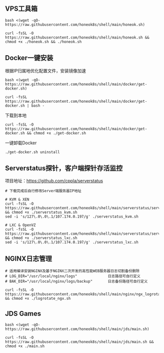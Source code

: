 ## VPS工具箱
```shell
bash <(wget -qO- https://raw.githubusercontent.com/honeok8s/shell/main/honeok.sh)
```
```shell
curl -fsSL -O https://raw.githubusercontent.com/honeok8s/shell/main/honeok.sh && chmod +x ./honeok.sh && ./honeok.sh
```
## Docker一键安装
根据IP归属地优化配置文件，安装镜像加速
```shell
bash <(wget -qO- https://raw.githubusercontent.com/honeok8s/shell/main/docker/get-docker.sh)
```
```shell
curl -fsSL https://raw.githubusercontent.com/honeok8s/shell/main/docker/get-docker.sh | bash -
```
下载到本地
```shell
curl -fsSL -O https://raw.githubusercontent.com/honeok8s/shell/main/docker/get-docker.sh && chmod +x ./get-docker.sh
```
一键卸载Docker
```shell
./get-docker.sh uninstall
```
## Serverstatus探针，客户端探针存活监控
项目地址：https://github.com/cppla/serverstatus
```shell
# 下载完成后自行修改Server端服务器IP地址

# KVM & XEN
curl -fsSL -O https://raw.githubusercontent.com/honeok8s/shell/main/serverstatus/serverstatus_kvm.sh && chmod +x ./serverstatus_kvm.sh
sed -i 's/127\.0\.0\.1/107.174.0.197/g' ./serverstatus_kvm.sh

# LXC & OpenVZ
curl -fsSL -O https://raw.githubusercontent.com/honeok8s/shell/main/serverstatus/serverstatus_lxc.sh && chmod +x ./serverstatus_lxc.sh
sed -i 's/127\.0\.0\.1/107.174.0.197/g' ./serverstatus_lxc.sh
```
## NGINX日志管理
```shell
# 适用编译安装NGINX及基于NGINX二次开发的高性能WEB服务器日志切割备份删除
# LOG_DIR="/usr/local/nginx/logs"              日志路径可自行定义
# BAK_DIR="/usr/local/nginx/logs/backup"       日志备份路径可自行定义

curl -fsSL -O https://raw.githubusercontent.com/honeok8s/shell/main/nginx/ngx_logrotate.sh && chmod +x ./logrotate_ngx.sh
```

## JDS Games
```shell
bash <(wget -qO- https://raw.githubusercontent.com/honeok8s/shell/main/jds/main.sh)
```
```shell
curl -fsSL -O https://raw.githubusercontent.com/honeok8s/shell/main/jds/main.sh && chmod +x ./main.sh
```